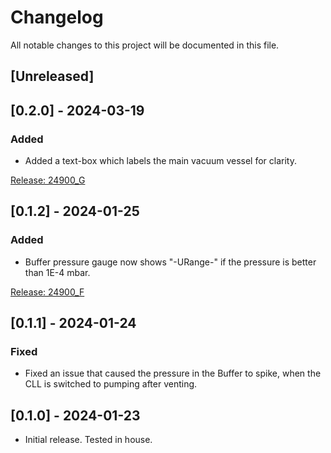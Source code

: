 # Changelog

All notable changes to this project will be documented in this file.

## [Unreleased]
## [0.2.0] - 2024-03-19
### Added
- Added a text-box which labels the main vacuum vessel for clarity.

[Release: 24900_G](https://github.com/ferrovac/FirmwareSource/releases/tag/v0.2.0)
## [0.1.2] - 2024-01-25
### Added
- Buffer pressure gauge now shows "-URange-" if the pressure is better than 1E-4 mbar.

[Release: 24900_F](https://github.com/ferrovac/GLOVEBOX/releases/tag/v0.1.1.2_F)
## [0.1.1] - 2024-01-24
### Fixed
- Fixed an issue that caused the pressure in the Buffer to spike, when the CLL is switched to pumping after venting.
## [0.1.0] - 2024-01-23
- Initial release. Tested in house.
